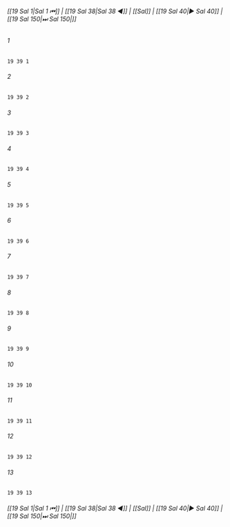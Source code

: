 
###### [[19 Sal 1|Sal 1 ⏮]] | [[19 Sal 38|Sal 38 ◀]] | [[Sal]] | [[19 Sal 40|▶ Sal 40]] | [[19 Sal 150|⏭ Sal 150|]]

###### 1
``` verse
19 39 1 
```
###### 2
``` verse
19 39 2 
```
###### 3
``` verse
19 39 3 
```
###### 4
``` verse
19 39 4 
```
###### 5
``` verse
19 39 5 
```
###### 6
``` verse
19 39 6 
```
###### 7
``` verse
19 39 7 
```
###### 8
``` verse
19 39 8 
```
###### 9
``` verse
19 39 9 
```
###### 10
``` verse
19 39 10 
```
###### 11
``` verse
19 39 11 
```
###### 12
``` verse
19 39 12 
```
###### 13
``` verse
19 39 13 
```

###### [[19 Sal 1|Sal 1 ⏮]] | [[19 Sal 38|Sal 38 ◀]] | [[Sal]] | [[19 Sal 40|▶ Sal 40]] | [[19 Sal 150|⏭ Sal 150|]]

